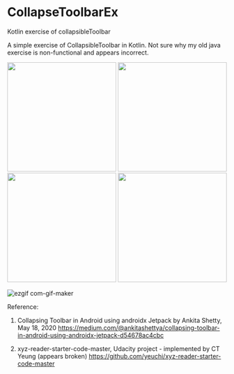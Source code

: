 # CollapseToolbarEx
Kotlin exercise of collapsibleToolbar

A simple exercise of CollapsibleToolbar in Kotlin.
Not sure why my old java exercise is non-functional and appears incorrect.

<img width="250" src="https://user-images.githubusercontent.com/1282659/162630213-b2a70617-64a4-4d5e-ac3e-59ba36d337d8.png"> <img width="250" src="https://user-images.githubusercontent.com/1282659/162630215-860ac3f9-cc14-49ce-ab6d-03c597bf9847.png"> <img width="250" src="https://user-images.githubusercontent.com/1282659/162630218-215fc312-5d1a-4abc-82d0-f5db0f6c2725.png"> <img width="250" src="https://user-images.githubusercontent.com/1282659/162630222-b317a1dd-9f32-48b6-b59f-8d86b4d0a747.png">

![ezgif com-gif-maker](https://user-images.githubusercontent.com/1282659/162649950-feee023e-b332-4645-aed2-e13e36ceba9f.gif)

Reference:

1. Collapsing Toolbar in Android using androidx Jetpack by Ankita Shetty, May 18, 2020
https://medium.com/@ankitashettya/collapsing-toolbar-in-android-using-androidx-jetpack-d54678ac4cbc

2. xyz-reader-starter-code-master, Udacity project - implemented by CT Yeung
(appears broken)
https://github.com/yeuchi/xyz-reader-starter-code-master


